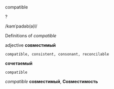 compatible

?

/kəmˈpadəb(ə)l/

Definitions of _compatible_

adjective
**совместимый**

    compatible, consistent, consonant, reconcilable
**сочетаемый**

    compatible

_compatible_
**совместимый**, **Совместимость**